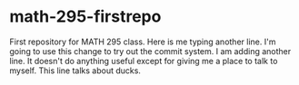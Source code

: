 # math-295-firstrepo
First repository for MATH 295 class.
Here is me typing another line. I'm going to use this change to try out the commit system.
I am adding another line. It doesn't do anything useful except for giving me a place to talk to myself.
This line talks about ducks.
